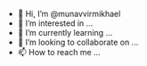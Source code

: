 - 👋 Hi, I’m @munavvirmikhael
- 👀 I’m interested in ...
- 🌱 I’m currently learning ...
- 💞️ I’m looking to collaborate on ...
- 📫 How to reach me ...

<!---
munavvirmikhael/munavvirmikhael is a ✨ special ✨ repository because its `README.md` (this file) appears on your GitHub profile.
You can click the Preview link to take a look at your changes.
--->
